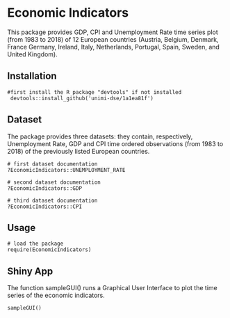 # Economic Indicators

This package provides GDP, CPI and Unemployment Rate time series plot
(from 1983 to 2018) of 12 European countries (Austria, Belgium, Denmark,
France Germany, Ireland, Italy, Netherlands, Portugal, Spain, Sweden,
and United Kingdom).

## Installation
```{r}
#first install the R package "devtools" if not installed
 devtools::install_github('unimi-dse/1a1ea81f')
```

## Dataset

The package provides three datasets: they contain, respectively, Unemployment Rate, GDP and CPI time ordered observations (from 1983 to 2018) of the previously listed European countries.

```{r}
# first dataset documentation
?EconomicIndicators::UNEMPLOYMENT_RATE

# second dataset documentation
?EconomicIndicators::GDP

# third dataset documentation
?EconomicIndicators::CPI
```

## Usage

```{r}
# load the package
require(EconomicIndicators)
```

## Shiny App

The function sampleGUI() runs a Graphical User Interface to plot the time
series of the economic indicators.
```{r}
sampleGUI()
```

